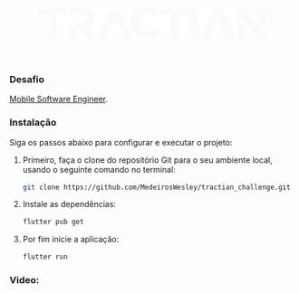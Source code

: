 <br/>
<h5 align="center">
  <img align="center" src="./assets/logos/tractian_logo.svg" width="400px" />
</h5>

<br/>

 ### Desafio 
  [Mobile Software Engineer](https://github.com/tractian/challenges/blob/main/mobile/README.md#mobile-software-engineer).

### Instalação

Siga os passos abaixo para configurar e executar o projeto:

1. Primeiro, faça o clone do repositório Git para o seu ambiente local, usando o seguinte comando no terminal:
    ```bash
    git clone https://github.com/MedeirosWesley/tractian_challenge.git
    ```

2. Instale as dependências:
    ```bash
    flutter pub get
    ```

3. Por fim inicie a aplicação:
    ```bash
    flutter run
    ```

### Video:

  